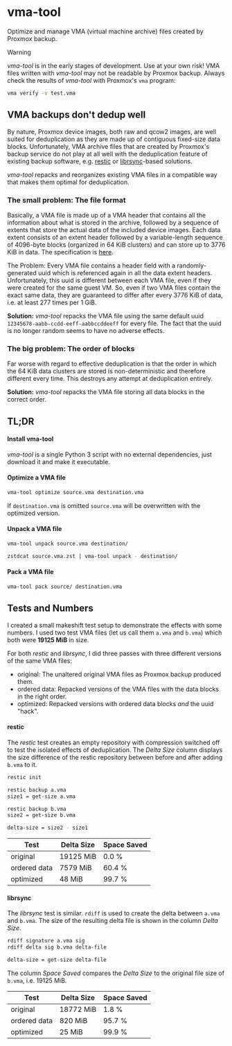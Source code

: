 # vma-tool

Optimize and manage VMA (virtual machine archive) files created by Proxmox backup.

> [!WARNING]
> *vma-tool* is in the early stages of development. Use at your own risk! VMA
> files written with *vma-tool* may not be readable by Proxmox backup. Always
> check the results of *vma-tool* with Proxmox's `vma` program:
> ```sh
> vma verify -v test.vma
> ```


## VMA backups don't dedup well

By nature, Proxmox device images, both raw and qcow2 images, are well suited
for deduplication as they are made up of contiguous fixed-size data blocks.
Unfortunately, VMA archive files that are created by Proxmox's backup service
do not play at all well with the deduplication feature of existing backup
software, e.g. [restic](https://restic.net/) or
[librsync](https://github.com/librsync/librsync)-based solutions.

*vma-tool* repacks and reorganizes existing VMA files in a compatible way that
makes them optimal for deduplication.


### The small problem: The file format

Basically, a VMA file is made up of a VMA header that contains all the
information about what is stored in the archive, followed by a sequence of
extents that store the actual data of the included device images. Each data
extent consists of an extent header followed by a variable-length sequence of
4096-byte blocks (organized in 64 KiB clusters) and can store up to 3776 KiB in
data. The specification is
[here](https://git.proxmox.com/?p=pve-qemu.git&a=blob&f=vma_spec.txt).

The Problem: Every VMA file contains a header field with a randomly-generated
uuid which is referenced again in all the data extent headers. Unfortunately,
this uuid is different between each VMA file, even if they were created for the
same guest VM. So, even if two VMA files contain the exact same data, they are
guaranteed to differ after every 3776 KiB of data, i.e. at least 277 times per
1 GiB.

**Solution:** *vma-tool* repacks the VMA file using the same default uuid
`12345678-aabb-ccdd-eeff-aabbccddeeff` for every file. The fact that the uuid
is no longer random seems to have no adverse effects.


### The big problem: The order of blocks

Far worse with regard to effective deduplication is that the order in which the
64 KiB data clusters are stored is non-deterministic and therefore different
every time. This destroys any attempt at deduplication entirely.

**Solution:** *vma-tool* repacks the VMA file storing all data blocks in the
correct order.


## TL;DR

#### Install vma-tool

*vma-tool* is a single Python 3 script with no external dependencies, just
download it and make it executable.

#### Optimize a VMA file

```sh
vma-tool optimize source.vma destination.vma
```

If `destination.vma` is omitted `source.vma` will be overwritten with the
optimized version.

#### Unpack a VMA file

```sh
vma-tool unpack source.vma destination/
```

```sh
zstdcat source.vma.zst | vma-tool unpack - destination/
```

#### Pack a VMA file

```sh
vma-tool pack source/ destination.vma
```


## Tests and Numbers

I created a small makeshift test setup to demonstrate the effects with some
numbers. I used two test VMA files (let us call them `a.vma` and `b.vma`) which
both were **19125 MiB** in size.

For both *restic* and *librsync*, I did three passes with three different
versions of the same VMA files:

- original: The unaltered original VMA files as Proxmox backup produced them.
- ordered data: Repacked versions of the VMA files with the data blocks in the
  right order.
- optimized: Repacked versions with ordered data blocks *and* the uuid "hack".

#### restic

The *restic* test creates an empty repository with compression switched off to
test the isolated effects of deduplication. The *Delta Size* column displays
the size difference of the restic repository between before and after adding
`b.vma` to it.

```sh
restic init

restic backup a.vma
size1 = get-size a.vma

restic backup b.vma
size2 = get-size b.vma

delta-size = size2 - size1
```

| Test          | Delta Size    | Space Saved   |
| ------------- | ------------- | ------------- |
| original      | 19125 MiB     | 0.0 %         |
| ordered data  | 7579 MiB      | 60.4 %        |
| optimized     | 48 MiB        | 99.7 %        |


#### librsync

The *librsync* test is similar. `rdiff` is used to create the delta
between `a.vma` and `b.vma`. The size of the resulting delta file is shown in
the column *Delta Size*.

```sh
rdiff signature a.vma sig
rdiff delta sig b.vma delta-file

delta-size = get-size delta-file
```

The column *Space Saved* compares the *Delta Size* to the original file size of
`b.vma`, i.e. 19125 MiB.

| Test          | Delta Size    | Space Saved   |
| ------------- | ------------- | ------------- |
| original      | 18772 MiB     | 1.8 %         |
| ordered data  | 820 MiB       | 95.7 %        |
| optimized     | 25 MiB        | 99.9 %        |

